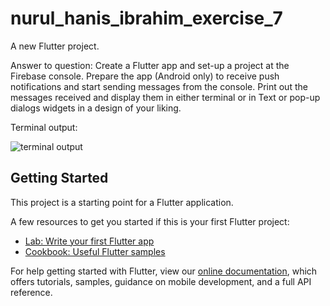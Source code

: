 # nurul_hanis_ibrahim_exercise_7

A new Flutter project.

Answer to question: Create a Flutter app and set-up a project at the Firebase console. Prepare the app
(Android only) to receive push notifications and start sending messages from the
console. Print out the messages received and display them in either terminal or in Text
or pop-up dialogs widgets in a design of your liking.

Terminal output: 

![terminal output](https://user-images.githubusercontent.com/51124192/140001674-baf16b91-c108-489d-817d-6d4d5eb82caa.png)



## Getting Started

This project is a starting point for a Flutter application.

A few resources to get you started if this is your first Flutter project:

- [Lab: Write your first Flutter app](https://flutter.dev/docs/get-started/codelab)
- [Cookbook: Useful Flutter samples](https://flutter.dev/docs/cookbook)

For help getting started with Flutter, view our
[online documentation](https://flutter.dev/docs), which offers tutorials,
samples, guidance on mobile development, and a full API reference.
